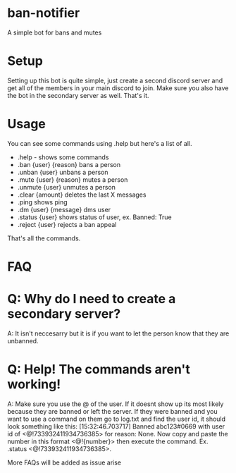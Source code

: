 # ban-notifier
A simple bot for bans and mutes


# Setup

Setting up this bot is quite simple, just create a second discord server and get all of the members in your main discord to join.
Make sure you also have the bot in the secondary server as well. That's it. 


# Usage

You can see some commands using .help but here's a list of all.

- .help - shows some commands
- .ban {user} {reason} bans a person
- .unban {user} unbans a person
- .mute {user} {reason} mutes a person
- .unmute {user} unmutes a person
- .clear {amount} deletes the last X messages
- .ping shows ping
- .dm {user} {message} dms user
- .status {user} shows status of user, ex. Banned: True
- .reject {user} rejects a ban appeal

That's all the commands.


# FAQ

# Q: Why do I need to create a secondary server?
A: It isn't neccesarry but it is if you want to let the person know that they are unbanned.

# Q: Help! The commands aren't working!
A: Make sure you use the @ of the user. If it doesnt show up its most likely because they are banned or left the server. If they were banned and you want to use a command on them go to log.txt and find the user id, it should look something like this: [15:32:46.703717] Banned abc123#0669 with user id of <@!733932411934736385> for reason: None. Now copy and paste the number in this format <@!{number}> then execute the command. Ex. .status <@!733932411934736385>.

More FAQs will be added as issue arise
